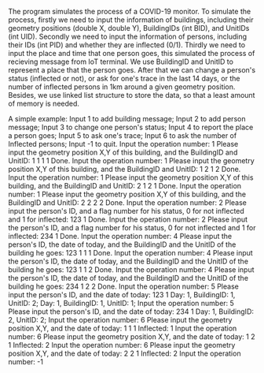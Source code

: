 The program simulates the process of a COVID-19 monitor.
To simulate the process, firstly we need to input the information of buildings, including their geometry positions (double X, double Y), BuildingIDs (int BID), and UnitIDs (int UID).
Secondly we need to input the information of persons, including their IDs (int PID) and whether they are inflected (0/1).
Thirdly we need to input the place and time that one person goes, this simulated the process of recieving message from IoT terminal. We use BuildingID and UnitID to represent a place that the person goes.
After that we can change a person's status (inflected or not), or ask for one's trace in the last 14 days, or the number of inflected persons in 1km around a given geometry position.
Besides, we use linked list structure to store the data, so that a least amount of memory is needed.

A simple example:
        Input 1 to add building message;
        Input 2 to add person message;
        Input 3 to change one person's status;
        Input 4 to report the place a person goes;
        Input 5 to ask one's trace;
        Input 6 to ask the number of Inflected persons;
        Input -1 to quit.
Input the operation number: 1
Please input the geometry position X,Y of this building, and the BuildingID and UnitID:
1 1 1 1
Done.
Input the operation number: 1
Please input the geometry position X,Y of this building, and the BuildingID and UnitID:
1 2 1 2
Done.
Input the operation number: 1
Please input the geometry position X,Y of this building, and the BuildingID and UnitID:
2 1 2 1
Done.
Input the operation number: 1
Please input the geometry position X,Y of this building, and the BuildingID and UnitID:
2 2 2 2
Done.
Input the operation number: 2
Please input the person's ID, and a flag number for his status, 0 for not inflected and 1 for inflected:
123 1
Done.
Input the operation number: 2
Please input the person's ID, and a flag number for his status, 0 for not inflected and 1 for inflected:
234 1
Done.
Input the operation number: 4
Please input the person's ID, the date of today, and the BuildingID and the UnitID of the building he goes:
123 1 1 1
Done.
Input the operation number: 4
Please input the person's ID, the date of today, and the BuildingID and the UnitID of the building he goes:
123 1 1 2
Done.
Input the operation number: 4
Please input the person's ID, the date of today, and the BuildingID and the UnitID of the building he goes:
234 1 2 2
Done.
Input the operation number: 5
Please input the person's ID, and the date of today:
123 1
Day: 1, BuildingID: 1, UnitID: 2;
Day: 1, BuildingID: 1, UnitID: 1;
Input the operation number: 5
Please input the person's ID, and the date of today:
234 1
Day: 1, BuildingID: 2, UnitID: 2;
Input the operation number: 6
Please input the geometry position X,Y, and the date of today:
1 1 1
Inflected: 1
Input the operation number: 6 
Please input the geometry position X,Y, and the date of today:
1 2 1
Inflected: 2
Input the operation number: 6
Please input the geometry position X,Y, and the date of today:
2 2 1
Inflected: 2
Input the operation number: -1
